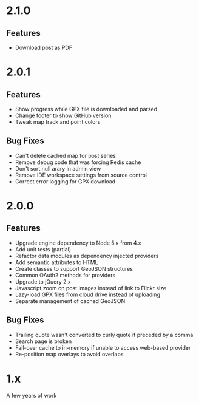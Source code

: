 # 2.1.0
## Features
- Download post as PDF

# 2.0.1
## Features
- Show progress while GPX file is downloaded and parsed
- Change footer to show GitHub version
- Tweak map track and point colors

## Bug Fixes
- Can't delete cached map for post series
- Remove debug code that was forcing Redis cache
- Don't sort null arary in admin view
- Remove IDE workspace settings from source control
- Correct error logging for GPX download

# 2.0.0
## Features
- Upgrade engine dependency to Node 5.x from 4.x
- Add unit tests (partial)
- Refactor data modules as dependency injected providers
- Add semantic attributes to HTML
- Create classes to support GeoJSON structures
- Common OAuth2 methods for providers
- Upgrade to jQuery 2.x
- Javascript zoom on post images instead of link to Flickr size
- Lazy-load GPX files from cloud drive instead of uploading
- Separate management of cached GeoJSON

## Bug Fixes
- Trailing quote wasn't converted to curly quote if preceded by a comma
- Search page is broken
- Fail-over cache to in-memory if unable to access web-based provider
- Re-position map overlays to avoid overlaps

# 1.x
A few years of work